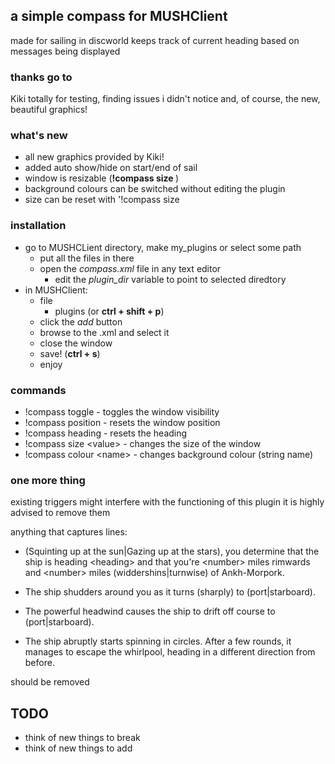 ## a simple compass for MUSHClient ##

made for sailing in discworld
keeps track of current heading based on messages being displayed

### thanks go to ###

Kiki totally for testing, finding issues i didn't notice and, of course, the new, beautiful graphics!

### what's new ###

* all new graphics provided by Kiki!
* added auto show/hide on start/end of sail
* window is resizable (__!compass size <value>__)
* background colours can be switched without editing the plugin
* size can be reset with '!compass size

### installation ###

* go to MUSHCLient directory, make my_plugins or select some path
  * put all the files in there
  * open the _compass.xml_ file in any text editor
    * edit the _plugin_dir_ variable to point to selected diredtory
* in MUSHClient:
  * file
    * plugins (or __ctrl + shift + p__)
  * click the _add_ button
  * browse to the .xml and select it
  * close the window
  * save! (__ctrl + s__)
  * enjoy

### commands ###

* !compass toggle - toggles the window visibility
* !compass position - resets the window position
* !compass heading - resets the heading
* !compass size \<value\> - changes the size of the window
* !compass colour \<name\> - changes background colour (string name)

### one more thing ###

existing triggers might interfere with the functioning of this plugin
it is highly advised to remove them

anything that captures lines:

* (Squinting up at the sun|Gazing up at the stars), you determine that the ship is heading \<heading\> and that you're \<number\> miles rimwards and \<number\> miles (widdershins|turnwise) of Ankh-Morpork.

* The ship shudders around you as it turns (sharply) to (port|starboard).

* The powerful headwind causes the ship to drift off course to (port|starboard).

* The ship abruptly starts spinning in circles.  After a few rounds, it manages to escape the whirlpool, heading in a different direction from before.

should be removed

## TODO ##

* think of new things to break
* think of new things to add
